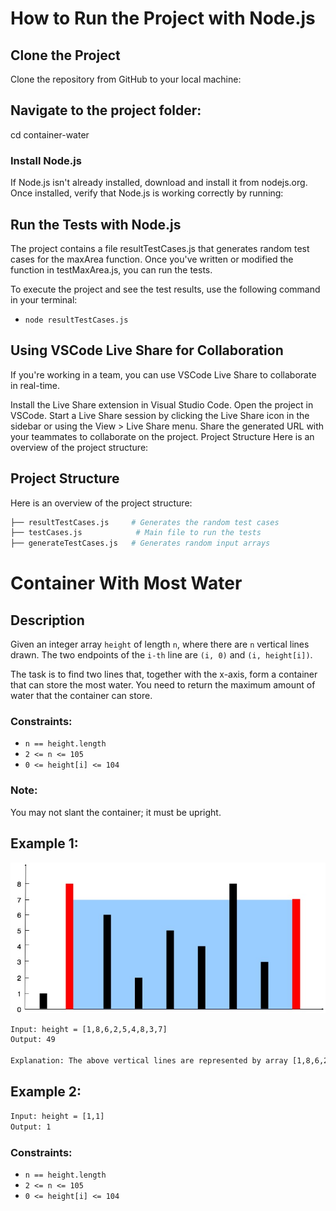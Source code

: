 # How to Run the Project with Node.js

## Clone the Project

Clone the repository from GitHub to your local machine:

## Navigate to the project folder:

cd container-water

### Install Node.js

If Node.js isn't already installed, download and install it from nodejs.org.
Once installed, verify that Node.js is working correctly by running:

## Run the Tests with Node.js

The project contains a file resultTestCases.js that generates random test cases for the maxArea function. Once you've written or modified the function in testMaxArea.js, you can run the tests.

To execute the project and see the test results, use the following command in your terminal:

- `node resultTestCases.js`

## Using VSCode Live Share for Collaboration

If you're working in a team, you can use VSCode Live Share to collaborate in real-time.

Install the Live Share extension in Visual Studio Code.
Open the project in VSCode.
Start a Live Share session by clicking the Live Share icon in the sidebar or using the View > Live Share menu.
Share the generated URL with your teammates to collaborate on the project.
Project Structure
Here is an overview of the project structure:

## Project Structure

Here is an overview of the project structure:

```bash
├── resultTestCases.js     # Generates the random test cases
├── testCases.js            # Main file to run the tests
├── generateTestCases.js   # Generates random input arrays
```

# Container With Most Water

## Description

Given an integer array `height` of length `n`, where there are `n` vertical lines drawn. The two endpoints of the `i-th` line are `(i, 0)` and `(i, height[i])`.

The task is to find two lines that, together with the x-axis, form a container that can store the most water. You need to return the maximum amount of water that the container can store.

### Constraints:

- `n == height.length`
- `2 <= n <= 105`
- `0 <= height[i] <= 104`

### Note:

You may not slant the container; it must be upright.

## Example 1:

![Container Example](./asset/question_11.jpg)

```txt
Input: height = [1,8,6,2,5,4,8,3,7]
Output: 49

Explanation: The above vertical lines are represented by array [1,8,6,2,5,4,8,3,7]. In this case, the max area of water (blue section) the container can contain is 49.
```

## Example 2:

```txt
Input: height = [1,1]
Output: 1
```

### Constraints:

- `n == height.length`
- `2 <= n <= 105`
- `0 <= height[i] <= 104`
